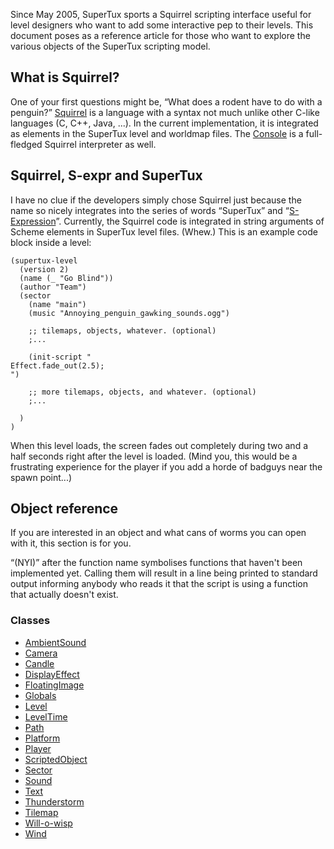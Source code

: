 Since May 2005, SuperTux sports a Squirrel scripting interface useful
for level designers who want to add some interactive pep to their
levels. This document poses as a reference article for those who want
to explore the various objects of the SuperTux scripting model.

What is Squirrel?
-----------------

One of your first questions might be, “What does a rodent have to do
with a penguin?” [Squirrel](http://www.squirrel-lang.org/) is a
language with a syntax not much unlike other C-like languages (C, C++,
Java, ...). In the current implementation, it is integrated as
elements in the SuperTux level and worldmap files. The
[Console](Console "wikilink") is a full-fledged Squirrel interpreter
as well.

Squirrel, S-expr and SuperTux
-----------------------------

I have no clue if the developers simply chose Squirrel just because
the name so nicely integrates into the series of words “SuperTux” and
“[S-Expression](S-expr "wikilink")”. Currently, the Squirrel code is
integrated in string arguments of Scheme elements in SuperTux level
files. (Whew.) This is an example code block inside a level:

    (supertux-level
      (version 2)
      (name (_ "Go Blind"))
      (author "Team")
      (sector
        (name "main")
        (music "Annoying_penguin_gawking_sounds.ogg")

        ;; tilemaps, objects, whatever. (optional)
        ;...

        (init-script "
    Effect.fade_out(2.5);
    ")

        ;; more tilemaps, objects, and whatever. (optional)
        ;...

      )
    )

When this level loads, the screen fades out completely during two and
a half seconds right after the level is loaded. (Mind you, this would
be a frustrating experience for the player if you add a horde of
badguys near the spawn point...)

Object reference
----------------

If you are interested in an object and what cans of worms you can open
with it, this section is for you.

“(NYI)” after the function name symbolises functions that haven't been
implemented yet. Calling them will result in a line being printed to
standard output informing anybody who reads it that the script is
using a function that actually doesn't exist.

### Classes

* [AmbientSound](https://github.com/SuperTux/supertux/wiki/ScriptingAmbientSound)
* [Camera](https://github.com/SuperTux/supertux/wiki/ScriptingCamera)
* [Candle](https://github.com/SuperTux/supertux/wiki/ScriptingCandle)
* [DisplayEffect](https://github.com/SuperTux/supertux/wiki/ScriptingDisplayEffect)
* [FloatingImage](https://github.com/SuperTux/supertux/wiki/ScriptingFloatingImage)
* [Globals](https://github.com/SuperTux/supertux/wiki/ScriptingGlobals)
* [Level](https://github.com/SuperTux/supertux/wiki/ScriptingLevel)
* [LevelTime](https://github.com/SuperTux/supertux/wiki/ScriptingLevelTime)
* [Path](https://github.com/SuperTux/supertux/wiki/ScriptingPath)
* [Platform](https://github.com/SuperTux/supertux/wiki/ScriptingPlatform)
* [Player](https://github.com/SuperTux/supertux/wiki/ScriptingPlayer)
* [ScriptedObject](https://github.com/SuperTux/supertux/wiki/ScriptingScriptedObject)
* [Sector](https://github.com/SuperTux/supertux/wiki/ScriptingSector)
* [Sound](https://github.com/SuperTux/supertux/wiki/ScriptingSound)
* [Text](https://github.com/SuperTux/supertux/wiki/ScriptingText)
* [Thunderstorm](https://github.com/SuperTux/supertux/wiki/ScriptingThunderstorm)
* [Tilemap](https://github.com/SuperTux/supertux/wiki/ScriptingTilemap)
* [Will-o-wisp](https://github.com/SuperTux/supertux/wiki/ScriptingWill-o-wisp)
* [Wind](https://github.com/SuperTux/supertux/wiki/ScriptingWind)

